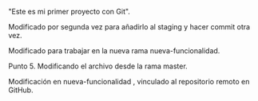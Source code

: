 "Este es mi primer proyecto con Git".

Modificado por segunda vez para añadirlo al staging y hacer commit otra vez.

Modificado para trabajar en la nueva rama nueva-funcionalidad.



Punto 5. Modificando el archivo desde la rama master.


Modificación en nueva-funcionalidad , vinculado al repositorio remoto en GitHub.